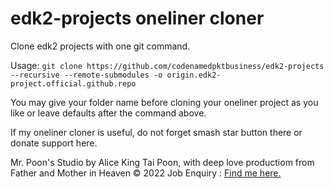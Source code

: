 # edk2-projects oneliner cloner
Clone edk2 projects with one git command.

Usage: 
`git clone https://github.com/codenamedpktbusiness/edk2-projects --recursive --remote-submodules -o origin.edk2-project.official.github.repo`

You may give your folder name before cloning your oneliner project as you like or leave defaults after the command above.

If my oneliner cloner is useful, do not forget smash star button there or donate support here.

<p1 id="copyright.disclaimer">Mr. Poon's Studio by Alice King Tai Poon, with deep love productiom from Father and Mother in Heaven © 2022</p1>
<p2 id="enquiry">Job Enquiry :  <a id="my.email" name="pkt_1" href="mailto:pkt_1@yahoo.com.hk">Find me here.</a></p2>
